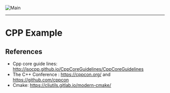 ![Main](https://github.com/jxtopher/cpp-examples/actions/workflows/main.yml/badge.svg)

-----
# CPP Example 


## References

- Cpp core guide lines: http://isocpp.github.io/CppCoreGuidelines/CppCoreGuidelines
- The C++ Conference : https://cppcon.org/ and https://github.com/cppcon
- Cmake: https://cliutils.gitlab.io/modern-cmake/
